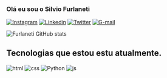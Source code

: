 ### Olá eu sou o Silvio Furlaneti

[![Instagram](https://img.shields.io/badge/Instagram-E4405F?style=for-the-badge&logo=instagram&logoColor=white)](https://www.instagram.com/silviofurlaneti/)
[![Linkedin](https://img.shields.io/badge/LinkedIn-0077B5?style=for-the-badge&logo=linkedin&logoColor=white)](linkedin.com/in/silvio-furlaneti-94b3a9237)
[![Twitter](https://img.shields.io/badge/Twitter-1DA1F2?style=for-the-badge&logo=twitter&logoColor=white)](https://twitter.com/SilvioFurlaneti)
[![G-mail](https://img.shields.io/badge/Gmail-D14836?style=for-the-badge&logo=gmail&logoColor=white)](furlanetisilvio@gmail.com)

![Furlaneti GitHub stats](https://github-readme-stats.vercel.app/api?username=Furlaneti&show_icons=true&theme=dracula&count_private=true)

## Tecnologias que estou  estu  atualmente.

<div style="display: inline_block">
  <img align="center" alt="html" src="https://img.shields.io/badge/HTML-239120?style=for-the-badge&logo=html5&logoColor=white" />
  <img align="center" alt="css" src="https://img.shields.io/badge/CSS-239120?&style=for-the-badge&logo=css3&logoColor=white" />
  <img align="center" alt="Python" src="https://img.shields.io/badge/Python-3776AB?style=for-the-badge&logo=python&logoColor=white" />
<img align="center" alt="js" src="https://img.shields.io/badge/JavaScript-323330?style=for-the-badge&logo=javascript&logoColor=F7DF1E" />
</div><br/>
